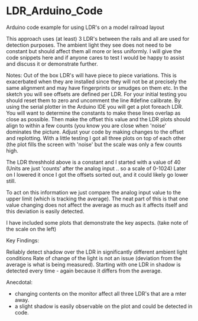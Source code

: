 # LDR_Arduino_Code
Arduino code example for using LDR's on a model railroad layout

This approach uses (at least) 3 LDR's between the rails and all are used for detection purposes. The ambient light they see does not need to be constant but should affect them all more or less uniformly. I will give the code snippets here and if anyone cares to test I would be happy to assist and discuss it or demonstrate further. 

Notes: Out of the box LDR's will have piece to piece variations. 
This is exacerbated when they are installed since they will not be at precisely the same alignment and may have fingerprints or smudges on them etc.
In the sketch you will see offsets are defined per LDR. For your initial testing you should reset them to zero and uncomment the line #define calibrate.
By using the serial plotter in the Arduino IDE you will get a plot foreach LDR. You will want to determine the constants to make these lines overlap as close as possible.
Then make the offset this value and the LDR plots should align to within a few counts (you know you are close when 'noise' dominates the picture.
Adjust your code by making changes to the offset and replotting. 
With a little testing I got all three plots on top of each other (the plot fills the screen with 'noise' but the scale was only a few counts high.   

The LDR threshhold above is a constant and I started with a value of 40 (Units are just 'counts' after the analog input .. so a scale of 0-1024)
Later on I lowered it once I got the offsets sorted out, and it could likely go lower still.

To act on this information we just compare the analog input value to the upper limit (which is tracking the average). 
The neat part of this is that one value changing does not affect the average as much as it affects itself
and this deviation is easily detected.

I have included some plots that demonstrate the key aspects. (take note of the scale on the left)

Key Findings: 

Reliably detect shadow over the LDR in significantly different ambient light conditions
Rate of change of the light is not an issue (deviation from the average is what is being measured).
Starting with one LDR in shadow is detected every time - again because it differs from the average.

Anecdotal:
- changing contents on the monitor affect all three LDR's that are a mter away.
- a slight shadow is easily observable on the plot and could be detected in code. 
